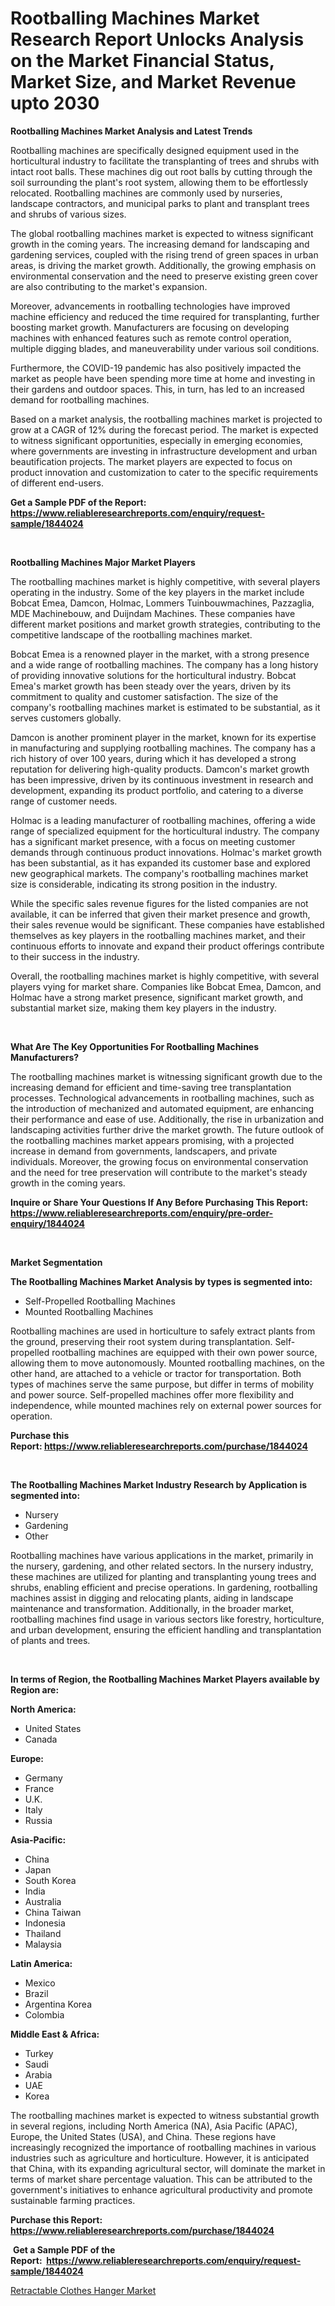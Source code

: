 <p><h1>Rootballing Machines Market Research Report Unlocks Analysis on the Market Financial Status, Market Size, and Market Revenue upto 2030</h1></p><p><strong>Rootballing Machines Market Analysis and Latest Trends</strong></p>
<p><p>Rootballing machines are specifically designed equipment used in the horticultural industry to facilitate the transplanting of trees and shrubs with intact root balls. These machines dig out root balls by cutting through the soil surrounding the plant's root system, allowing them to be effortlessly relocated. Rootballing machines are commonly used by nurseries, landscape contractors, and municipal parks to plant and transplant trees and shrubs of various sizes.</p><p>The global rootballing machines market is expected to witness significant growth in the coming years. The increasing demand for landscaping and gardening services, coupled with the rising trend of green spaces in urban areas, is driving the market growth. Additionally, the growing emphasis on environmental conservation and the need to preserve existing green cover are also contributing to the market's expansion.</p><p>Moreover, advancements in rootballing technologies have improved machine efficiency and reduced the time required for transplanting, further boosting market growth. Manufacturers are focusing on developing machines with enhanced features such as remote control operation, multiple digging blades, and maneuverability under various soil conditions.</p><p>Furthermore, the COVID-19 pandemic has also positively impacted the market as people have been spending more time at home and investing in their gardens and outdoor spaces. This, in turn, has led to an increased demand for rootballing machines.</p><p>Based on a market analysis, the rootballing machines market is projected to grow at a CAGR of 12% during the forecast period. The market is expected to witness significant opportunities, especially in emerging economies, where governments are investing in infrastructure development and urban beautification projects. The market players are expected to focus on product innovation and customization to cater to the specific requirements of different end-users.</p></p>
<p><strong>Get a Sample PDF of the Report:&nbsp; <a href="https://www.reliableresearchreports.com/enquiry/request-sample/1844024">https://www.reliableresearchreports.com/enquiry/request-sample/1844024</a></strong></p>
<p>&nbsp;</p>
<p><strong>Rootballing Machines Major Market Players</strong></p>
<p><p>The rootballing machines market is highly competitive, with several players operating in the industry. Some of the key players in the market include Bobcat Emea, Damcon, Holmac, Lommers Tuinbouwmachines, Pazzaglia, MDE Machinebouw, and Duijndam Machines. These companies have different market positions and market growth strategies, contributing to the competitive landscape of the rootballing machines market.</p><p>Bobcat Emea is a renowned player in the market, with a strong presence and a wide range of rootballing machines. The company has a long history of providing innovative solutions for the horticultural industry. Bobcat Emea's market growth has been steady over the years, driven by its commitment to quality and customer satisfaction. The size of the company's rootballing machines market is estimated to be substantial, as it serves customers globally.</p><p>Damcon is another prominent player in the market, known for its expertise in manufacturing and supplying rootballing machines. The company has a rich history of over 100 years, during which it has developed a strong reputation for delivering high-quality products. Damcon's market growth has been impressive, driven by its continuous investment in research and development, expanding its product portfolio, and catering to a diverse range of customer needs.</p><p>Holmac is a leading manufacturer of rootballing machines, offering a wide range of specialized equipment for the horticultural industry. The company has a significant market presence, with a focus on meeting customer demands through continuous product innovations. Holmac's market growth has been substantial, as it has expanded its customer base and explored new geographical markets. The company's rootballing machines market size is considerable, indicating its strong position in the industry.</p><p>While the specific sales revenue figures for the listed companies are not available, it can be inferred that given their market presence and growth, their sales revenue would be significant. These companies have established themselves as key players in the rootballing machines market, and their continuous efforts to innovate and expand their product offerings contribute to their success in the industry.</p><p>Overall, the rootballing machines market is highly competitive, with several players vying for market share. Companies like Bobcat Emea, Damcon, and Holmac have a strong market presence, significant market growth, and substantial market size, making them key players in the industry.</p></p>
<p>&nbsp;</p>
<p><strong>What Are The Key Opportunities For Rootballing Machines Manufacturers?</strong></p>
<p><p>The rootballing machines market is witnessing significant growth due to the increasing demand for efficient and time-saving tree transplantation processes. Technological advancements in rootballing machines, such as the introduction of mechanized and automated equipment, are enhancing their performance and ease of use. Additionally, the rise in urbanization and landscaping activities further drive the market growth. The future outlook of the rootballing machines market appears promising, with a projected increase in demand from governments, landscapers, and private individuals. Moreover, the growing focus on environmental conservation and the need for tree preservation will contribute to the market's steady growth in the coming years.</p></p>
<p><strong>Inquire or Share Your Questions If Any Before Purchasing This Report: <a href="https://www.reliableresearchreports.com/enquiry/pre-order-enquiry/1844024">https://www.reliableresearchreports.com/enquiry/pre-order-enquiry/1844024</a></strong></p>
<p>&nbsp;</p>
<p><strong>Market Segmentation</strong></p>
<p><strong>The Rootballing Machines Market Analysis by types is segmented into:</strong></p>
<p><ul><li>Self-Propelled Rootballing Machines</li><li>Mounted Rootballing Machines</li></ul></p>
<p><p>Rootballing machines are used in horticulture to safely extract plants from the ground, preserving their root system during transplantation. Self-propelled rootballing machines are equipped with their own power source, allowing them to move autonomously. Mounted rootballing machines, on the other hand, are attached to a vehicle or tractor for transportation. Both types of machines serve the same purpose, but differ in terms of mobility and power source. Self-propelled machines offer more flexibility and independence, while mounted machines rely on external power sources for operation.</p></p>
<p><strong>Purchase this Report:&nbsp;<a href="https://www.reliableresearchreports.com/purchase/1844024">https://www.reliableresearchreports.com/purchase/1844024</a></strong></p>
<p>&nbsp;</p>
<p><strong>The Rootballing Machines Market Industry Research by Application is segmented into:</strong></p>
<p><ul><li>Nursery</li><li>Gardening</li><li>Other</li></ul></p>
<p><p>Rootballing machines have various applications in the market, primarily in the nursery, gardening, and other related sectors. In the nursery industry, these machines are utilized for planting and transplanting young trees and shrubs, enabling efficient and precise operations. In gardening, rootballing machines assist in digging and relocating plants, aiding in landscape maintenance and transformation. Additionally, in the broader market, rootballing machines find usage in various sectors like forestry, horticulture, and urban development, ensuring the efficient handling and transplantation of plants and trees.</p></p>
<p>&nbsp;</p>
<p><strong>In terms of Region, the Rootballing Machines Market Players available by Region are:</strong></p>
<p>
    <p> <strong> North America: </strong>
        <ul>
            <li>United States</li>
            <li>Canada</li>
        </ul>
        </p> 
    <p> <strong> Europe: </strong>
        <ul>
            <li>Germany</li>
            <li>France</li>
            <li>U.K.</li>
            <li>Italy</li>
            <li>Russia</li>
        </ul>
        </p> 
    <p> <strong> Asia-Pacific: </strong>
        <ul>
            <li>China</li>
            <li>Japan</li>
            <li>South Korea</li>
            <li>India</li>
            <li>Australia</li>
            <li>China Taiwan</li>
            <li>Indonesia</li>
            <li>Thailand</li>
            <li>Malaysia</li>
        </ul>
        </p> 
    <p> <strong> Latin America: </strong>
        <ul>
            <li>Mexico</li>
            <li>Brazil</li>
            <li>Argentina Korea</li>
            <li>Colombia</li>
        </ul>
        </p> 
    <p> <strong> Middle East & Africa: </strong>
        <ul>
            <li>Turkey</li>
            <li>Saudi</li>
            <li>Arabia</li>
            <li>UAE</li>
            <li>Korea</li>
        </ul>
    </p>
    </p>
<p><p>The rootballing machines market is expected to witness substantial growth in several regions, including North America (NA), Asia Pacific (APAC), Europe, the United States (USA), and China. These regions have increasingly recognized the importance of rootballing machines in various industries such as agriculture and horticulture. However, it is anticipated that China, with its expanding agricultural sector, will dominate the market in terms of market share percentage valuation. This can be attributed to the government's initiatives to enhance agricultural productivity and promote sustainable farming practices.</p></p>
<p><strong>Purchase this Report: <a href="https://www.reliableresearchreports.com/purchase/1844024">https://www.reliableresearchreports.com/purchase/1844024</a></strong></p>
<p>&nbsp;<strong>Get a Sample PDF of the Report:&nbsp;&nbsp;<a href="https://www.reliableresearchreports.com/enquiry/request-sample/1844024">https://www.reliableresearchreports.com/enquiry/request-sample/1844024</a></strong></p>
<p><strong></strong></p>
<p><p><a href="https://medium.com/@chiragreportprime3/decoding-retractable-clothes-hanger-market-metrics-market-share-trends-and-growth-patterns-0fc48123a08d">Retractable Clothes Hanger Market</a></p></p>